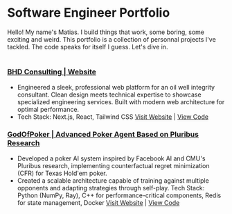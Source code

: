 # Software Engineer Portfolio
Hello! My name's Matias. I build things that work, some boring, some exciting and weird. This portfolio is a collection of personnal projects I've tackled.
The code speaks for itself I guess. Let's dive in.
#
### [BHD Consulting | Website](https://github.com/l3miage-freundgm/DHBConsulting-website)
- Engineered a sleek, professional web platform for an oil well integrity consultant. Clean design meets technical expertise to showcase specialized engineering services. Built with modern web architecture for optimal performance.
- Tech Stack: Next.js, React, Tailwind CSS
[Visit Website](https://bhd-consulting-website.vercel.app/) | [View Code](https://github.com/l3miage-freundgm/DHBConsulting-website)
### [GodOfPoker | Advanced Poker Agent Based on Pluribus Research]()
- Developed a poker AI system inspired by Facebook AI and CMU's Pluribus research, implementing counterfactual regret minimization (CFR) for Texas Hold'em poker.
- Created a scalable architecture capable of training against multiple opponents and adapting strategies through self-play.
Tech Stack: Python (NumPy, Ray), C++ for performance-critical components, Redis for state management, Docker
[Visit Website]() | [View Code]()
